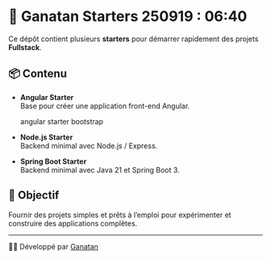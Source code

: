 # 🚀 Ganatan Starters 250919 : 06:40

Ce dépôt contient plusieurs **starters** pour démarrer rapidement des projets **Fullstack**.

## 📦 Contenu

- **Angular Starter**  
  Base pour créer une application front-end Angular.
  
  angular
    starter
    bootstrap

- **Node.js Starter**  
  Backend minimal avec Node.js / Express.

- **Spring Boot Starter**  
  Backend minimal avec Java 21 et Spring Boot 3.

## 🎯 Objectif
Fournir des projets simples et prêts à l’emploi pour expérimenter et construire des applications complètes.

---
👨‍💻 Développé par [Ganatan](https://www.ganatan.com)
